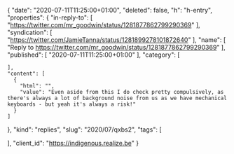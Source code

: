 {
  "date": "2020-07-11T11:25:00+01:00",
  "deleted": false,
  "h": "h-entry",
  "properties": {
    "in-reply-to": [
      "https://twitter.com/mr_goodwin/status/1281877862799290369"
    ],
    "syndication": [
      "https://twitter.com/JamieTanna/status/1281899278101872640"
    ],
    "name": [
      "Reply to https://twitter.com/mr_goodwin/status/1281877862799290369"
    ],
    "published": [
      "2020-07-11T11:25:00+01:00"
    ],
    "category": [

    ],
    "content": [
      {
        "html": "",
        "value": "Even aside from this I do check pretty compulsively, as there's always a lot of background noise from us as we have mechanical keyboards - but yeah it's always a risk!"
      }
    ]
  },
  "kind": "replies",
  "slug": "2020/07/qxbs2",
  "tags": [

  ],
  "client_id": "https://indigenous.realize.be"
}
